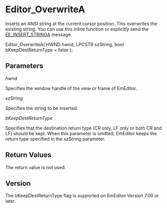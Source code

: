 # Editor\_OverwriteA

Inserts an ANSI string at the current cursor position. This overwrites the
existing string. You can use this inline function or explicitly send the
[EE\_INSERT\_STRINGA](../message/ee_insert_stringa)
message.

Editor\_OverwriteA( HWND hwnd, LPCSTR szString, bool bKeepDestReturnType = false );

## Parameters

_hwnd_

Specifies the window handle of the view or frame of EmEditor.

_szString_

Specifies the string to be inserted.

_bKeepDestReturnType_

Specifies that the destination return type (CR only, LF only or both CR and LF) should be kept. When this parameter is omitted, EmEditor keeps the return type specified in the szString parameter.

## Return Values

The return value is not used.

## Version

The bKeepDestReturnType flag is supported on EmEditor Version 7.00 or later.
